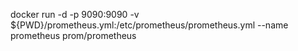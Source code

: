 docker run -d -p 9090:9090 -v ${PWD}/prometheus.yml:/etc/prometheus/prometheus.yml --name prometheus prom/prometheus